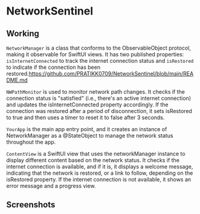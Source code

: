 # NetworkSentinel

## Working

`NetworkManager` is a class that conforms to the ObservableObject protocol, making it observable for SwiftUI views. It has two published properties: `isInternetConnected` to track the internet connection status and `isRestored` to indicate if the connection has been restored.https://github.com/PRATIKK0709/NetworkSentinel/blob/main/README.md

`NWPathMonitor` is used to monitor network path changes. It checks if the connection status is "satisfied" (i.e., there's an active internet connection) and updates the isInternetConnected property accordingly. If the connection was restored after a period of disconnection, it sets isRestored to true and then uses a timer to reset it to false after 3 seconds.


`YourApp` is the main app entry point, and it creates an instance of NetworkManager as a @StateObject to manage the network status throughout the app.

`ContentView` is a SwiftUI view that uses the networkManager instance to display different content based on the network status. It checks if the internet connection is available, and if it is, it displays a welcome message, indicating that the network is restored, or a link to follow, depending on the isRestored property. If the internet connection is not available, it shows an error message and a progress view.

## Screenshots
